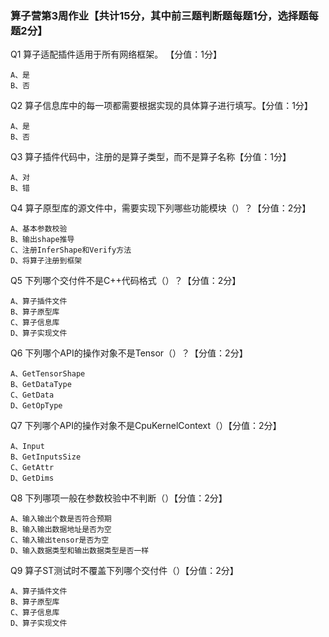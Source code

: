 ### 算子营第3周作业【共计15分，其中前三题判断题每题1分，选择题每题2分】

Q1 算子适配插件适用于所有网络框架。 【分值：1分】

    A、是
    B、否

Q2 算子信息库中的每一项都需要根据实现的具体算子进行填写。【分值：1分】

    A、是
    B、否

Q3 算子插件代码中，注册的是算子类型，而不是算子名称【分值：1分】

    A、对
    B、错

Q4 算子原型库的源文件中，需要实现下列哪些功能模块（）？【分值：2分】

    A、基本参数校验
    B、输出shape推导
    C、注册InferShape和Verify方法
    D、将算子注册到框架

Q5 下列哪个交付件不是C++代码格式（）？【分值：2分】

    A、算子插件文件
    B、算子原型库
    C、算子信息库
    D、算子实现文件

Q6 下列哪个API的操作对象不是Tensor（）？【分值：2分】

    A、GetTensorShape
    B、GetDataType
    C、GetData
    D、GetOpType

Q7 下列哪个API的操作对象不是CpuKernelContext（）【分值：2分】

    A、Input
    B、GetInputsSize
    C、GetAttr
    D、GetDims

Q8 下列哪项一般在参数校验中不判断（）【分值：2分】

    A、输入输出个数是否符合预期
    B、输入输出数据地址是否为空
    C、输入输出tensor是否为空
    D、输入数据类型和输出数据类型是否一样


Q9 算子ST测试时不覆盖下列哪个交付件（）【分值：2分】

    A、算子插件文件
    B、算子原型库
    C、算子信息库
    D、算子实现文件
